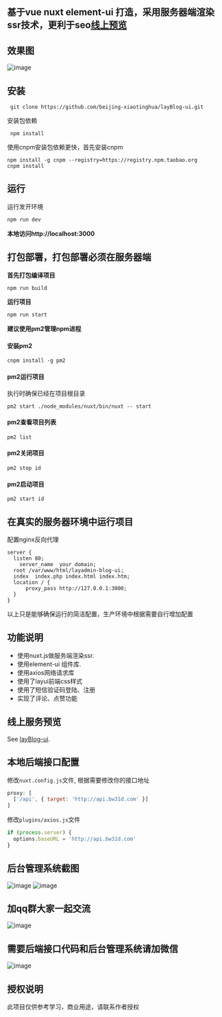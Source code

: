 ## 基于vue nuxt element-ui 打造，采用服务器端渲染ssr技术，更利于seo[线上预览](https://bw31d.com "线上预览")

## 效果图
![image](https://github.com/beijing-xiaotinghua/layBlog-ui/blob/master/assets/images/blog.gif)
## 安装

```
 git clone https://github.com/beijing-xiaotinghua/layBlog-ui.git 
```
安装包依赖
```
 npm install
```
使用cnpm安装包依赖更快，首先安装cnpm
```
npm install -g cnpm --registry=https://registry.npm.taobao.org
cnpm install
```
## 运行
运行发开环境
```js
npm run dev
```
**本地访问http://localhost:3000**
## 打包部署，打包部署必须在服务器端
**首先打包编译项目**
```js
npm run build
```
**运行项目**
```js
npm run start
```

**建议使用pm2管理npm进程**
#### 安装pm2
```
cnpm install -g pm2

```
#### pm2运行项目
执行时确保已经在项目根目录
```
pm2 start ./node_modules/nuxt/bin/nuxt -- start
```
#### pm2查看项目列表
```
pm2 list
```
#### pm2关闭项目
```
pm2 stop id
```
#### pm2启动项目
```
pm2 start id
```
## 在真实的服务器环境中运行项目

配置nginx反向代理

```
server {
  listen 80;
	server_name  your domain;
  root /var/www/html/layadmin-blog-ui;
  index  index.php index.html index.htm;
  location / {
	  proxy_pass http://127.0.0.1:3000;
  }
}
```
以上只是能够确保运行的简洁配置，生产环境中根据需要自行增加配置

## 功能说明

 - 使用nuxt.js做服务端渲染ssr.
 - 使用element-ui 组件库.
 - 使用axios网络请求库
 - 使用了layui前端css样式
 - 使用了短信验证码登陆、注册
 - 实现了评论、点赞功能

## 线上服务预览

See [layBlog-ui](https://bw31d.com "layBlog-ui").

## 本地后端接口配置
修改`nuxt.config.js`文件, 根据需要修改你的接口地址
```javascript
proxy: [
  ['/api', { target: 'http://api.bw31d.com' }]
]
```
修改`plugins/axios.js`文件
```javascript
if (process.server) {
  options.baseURL = 'http://api.bw31d.com'
}
```
## 后台管理系统截图
![image](https://github.com/beijing-xiaotinghua/layBlog-ui/blob/master/assets/images/WechatIMG6.jpeg)
![image](https://github.com/beijing-xiaotinghua/layBlog-ui/blob/master/assets/images/WechatIMG8.jpeg)

## 加qq群大家一起交流

![image](https://github.com/beijing-xiaotinghua/layBlog-ui/blob/master/assets/images/WechatIMG2.jpeg)

## 需要后端接口代码和后台管理系统请加微信

![image](https://github.com/beijing-xiaotinghua/layBlog-ui/blob/master/assets/images/weixin.jpeg)

## 授权说明
此项目仅供参考学习，商业用途，请联系作者授权

